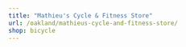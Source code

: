 ```yaml
---
title: "Mathieu's Cycle & Fitness Store"
url: /oakland/mathieus-cycle-and-fitness-store/
shop: bicycle
---
```


